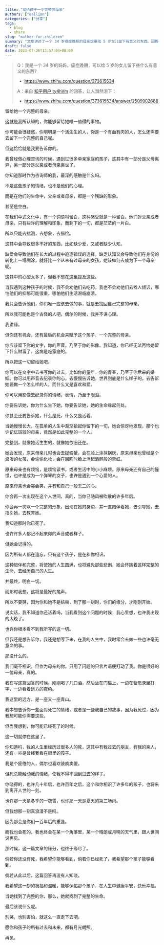 ```yaml
---
title: "留给孩子一个完整的母亲"
authors: ["eallion"]
categories: ["分享"]
tags: 
  - blog
  - share
slug: "mather-for-children"
summary: "文章讲述了一个 34 岁癌症晚期的母亲想要给 5 岁女儿留下有意义的东西。回答者建议她留下自己完整的形象，通过文字、声音和影像记录自己的过去和情感，以便孩子在成长中能够理解和认识她，并避免缺乏爱和认知所带来的问题。作者还表达了对死亡与重逢的思考，并祝福那个孩子能够健康快乐地找到完整的生命。"
draft: false
date: 2023-07-26T13:57:04+08:00
---
```


> Q：我是一个 34 岁的妈妈，癌症晚期，可以给 5 岁的女儿留下些什么有意义的东西?
>
> - https://www.zhihu.com/question/373615534
>
> A：来自 [知乎用户 ty4hVm](https://www.zhihu.com/question/373615534/answer/2509902688) 的回答，让人潸然泪下：
>
> - https://www.zhihu.com/question/373615534/answer/2509902688

留给她一个完整的母亲。

这就是我所认知的，你能够留给她唯一值得的事物。

你可能会很疑惑，你明明是一个活生生的人，你是一个有血有肉的人，怎么还需要去留下一个完整的自己呢。

但这恰恰就是我要告诉你的。

我曾经做心理咨询的时候，遇到过很多单亲家庭的孩子，这其中有一部分是父母离异，另一部分是父亲或者母亲离世了。

你知道那时作为咨询师的我，最深的感触是什么吗。

不是这些孩子的情绪，也不是他们的心理。

而是在他们的生命中，父亲或者母亲，都是一个残缺的形象。

甚至是空白。

在我们中式文化中，有一个词语叫留白，这种感受就是一种留白。他们对父亲或者母亲，只有些许的理解和印象，而剩下的一切，都是茫茫的一片白。

所以只能去揣测，去想象，去描绘。

这其中会导致很多不好的东西，比如缺少爱，又或者缺少认知。

缺爱会导致他们在长大的过程中追逐错误的选择，缺乏认知又会导致他们在身份的转化上一塌糊涂，就好比一个从未有过母亲的女孩，她该如何去成为下一个母亲呢。

这其中的心酸太多了，但我不想在这里提及这些。

当我遇到这种孩子的时候，我不会劝他们去吃药，我也不会劝他们去找人倾诉，哪怕他们的抑郁可能很重，哪怕他们生活濒临崩溃。

我只会告诉他们，你们唯一应该去做的事，就是去找回自己完整的母亲。

所以我可能也是个古怪的人吧，偶尔的时候，我并不讲心理。

我讲缘。

但你还有机会，还有最后的机会来赋予这个孩子，一个完整的母亲。

你应该留下你的文字，你的声音，乃至于你的影像。我知道，你已经无法再给她留下什么财富了，这病是吃家底的。

所以把这一切留给她吧。

你可以在文字中去书写你的过去，比如你的童年，你的青春，乃至于你后来的婚姻。你可以用声音去纪录你的心，去慢慢告诉她，世界到底是什么样子的，去告诉她要做一个怎么样的人，而什么又是喜欢和爱。

你可以用影像去纪录你的情绪，表情，乃至于眼泪。

你要告诉她，你为什么生下她，你要告诉她，她的生命缘起何处。

你甚至还要告诉她，什么是死，什么又是活着。

当她慢慢长大，在孤单的人生中渐渐拾起你留下的一切，她会惊讶地发现，那个也许记忆斑驳的母亲，竟然是如此完整的一个人。

完整到，就像她活生生的，就像她依旧还在。

她会发现，原来母亲儿时也会去捉螃蟹，会在脸上涂抹锅灰，原来母亲也曾经是个浪漫的女孩，会偷偷化妆，会在回眸时脸上浮起酒醉般的熏红。

原来母亲也有烦恼，是烦恼读书，或者生活中的小小麻烦。原来母亲还有自己的憧憬，也许是成为一个弹琴的女子，也许是遇到一个心爱的人。

原来母亲也会哭会笑，并有和自己一般无二的心。

你会再一次出现在这个人世间，真的，当你已随风被吹散的许多年后。

你会再一次以一个完整的形象，出现在她的身边，并一直陪伴着她，去引导她，去指引她，去教育她。

我知道那时你已死了。

也许许多人都记不起来你的声音或者样子。

但她会记得的。

因为所有人都在遗忘，只有这个孩子，是在和你相识。

这种陪伴和完整，将使她的人生圆满，也将避免那些悲剧，她会怀揣着这样完整的生命，去经历自己的人生。

并最终，明白一切。

而那时我想，这将是最好的尾声。

所以不要哭，因为你和她不是结束，到了那一刻时，你们的缘分，才刚刚开始。

说实话，我不知道你还活着吗，当我看到这个问题的时候，我心里想，也许我出现的太晚了。

也许你根本看不到我所写的这一切。

但我还是想告诉你，我还是想写下来，在我的人生中，我时常会去做一些也许毫无意义的事。

那没什么的。

我们毫不相识，但作为母亲的你，只用了问题的只言片语便打动了我。你是很好的一位母亲，真的。

我在写这篇回答的时候，刚刚喝了几口酒，然后坐在门槛上，一边在备忘录里打字，一边看着远方的夜色。

我这里的远方，是一座又一座青山。

我本想告诉你一些面对死亡的情绪，或者是一些我自己的故事，因为我死过，因为我想可能你需要这些。

但当我想到，你可能已经死了的时候。

这一切就停在这里了。

你知道吗，我的人生里经历过很多人的死，这其中有我过去的朋友，有我的亲人，还有一些是曾经我看在眼里的孩子。

我是个疲倦的人，偶尔也喜欢装疯卖傻。

但死总能触动我的情绪，使我不得不回到过去的样子。

你晓得的，也许几十年后，也许百年之后，这个和你相识了许多年的孩子，也将来到离开人世的一刻。

也许那一天是冬季的一夜雪，也许那一天是夏天的第三场雨。

但我想那一刻真浪漫不是吗。

因为那会是你们一百年后的重逢。

而我也会死的，我也终会在某一个角落里，某一个晴朗或月明的天气里，跟人世间说再见。

那时候，这一篇文章的缘分，也终于缘尽了。

倘若你还没有死，我希望你能够看到，倘若你已经死了，我希望那个孩子能够看到。

倘若从此以后，这篇回答再没有人知晓。

我希望这一刻的祝福和温暖，能够保佑那个孩子，在人生中健康平安，快乐幸福。

当她找到了完整的你，那么，她就找到了完整的生命。

最后该说什么呢。

别哭，也别害怕，就这么一直走下去吧。

愿你和孩子的所有过去和未来，都有月光朗照。

再见。
